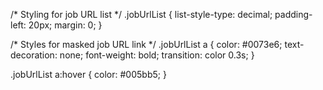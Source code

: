 /* Styling for job URL list */
.jobUrlList {
  list-style-type: decimal;
  padding-left: 20px;
  margin: 0;
}

/* Styles for masked job URL link */
.jobUrlList a {
  color: #0073e6;
  text-decoration: none;
  font-weight: bold;
  transition: color 0.3s;
}

.jobUrlList a:hover {
  color: #005bb5;
}
